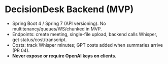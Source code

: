 # DecisionDesk Backend (MVP)
- Spring Boot 4 / Spring 7 (API versioning). No multitenancy/queues/WS/chunked in MVP.
- Endpoints: create meeting, single-file upload, backend calls Whisper, get status/cost/transcript.
- Costs: track Whisper minutes; GPT costs added when summaries arrive (PR 04).
- **Never expose or require OpenAI keys on clients.**
